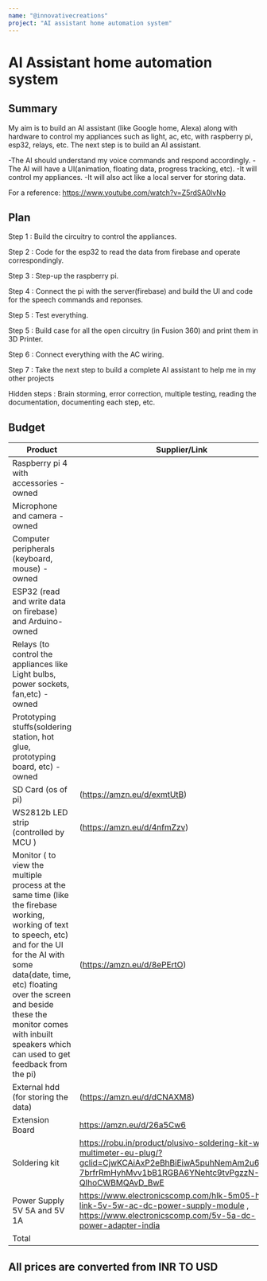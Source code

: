 ```yaml
---
name: "@innovativecreations"
project: "AI assistant home automation system"
---
```


# AI Assistant home automation system

## Summary

My aim is to build an AI assistant (like Google home, Alexa) along with hardware to control my appliances such as light, ac, etc, with raspberry pi, esp32, relays, etc. The next step is to build an AI assistant.

-The AI should understand my voice commands and respond accordingly.
-The AI will have a UI(animation, floating data, progress tracking, etc).
-It will control my appliances.
-It will also act like a local server for storing data.

For a reference: https://www.youtube.com/watch?v=Z5rdSA0lvNo

## Plan

Step 1 : Build the circuitry to control the appliances.

Step 2 : Code for the esp32 to read the data from firebase and operate correspondingly.

Step 3 : Step-up the raspberry pi.

Step 4 : Connect the pi with the server(firebase) and build the UI and code for the speech commands and reponses.

Step 5 : Test everything.

Step 5 : Build case for all the open circuitry (in Fusion 360) and print them in 3D Printer.

Step 6 : Connect everything with the AC wiring.

Step 7 : Take the next step to build a complete AI assistant to help me in my other projects

Hidden steps : Brain storming, error correction, multiple testing, reading the documentation, documenting each step, etc.

## Budget


| Product         | Supplier/Link                         | Cost   |
| --------------- | ------------------------------------- | ------ |
| Raspberry pi 4 with accessories - owned  |  | $0 |
| Microphone and camera - owned |  | $0 |
| Computer peripherals (keyboard, mouse) - owned |  | $0 |
| ESP32 (read and write data on firebase) and Arduino- owned |  | $0 |
| Relays (to control the appliances like Light bulbs, power sockets, fan,etc) - owned |  | $0 |
| Prototyping stuffs(soldering station,  hot glue, prototyping board,  etc)   - owned |  | $0 
| SD Card (os of pi)  | (https://amzn.eu/d/exmtUtB) | $6.40 |
| WS2812b LED strip (controlled by MCU )| (https://amzn.eu/d/4nfmZzv) | $15.40 |
| Monitor ( to view the multiple process at the same time (like the firebase working, working of text to speech, etc) and for the UI for the AI with some data(date, time, etc)  floating over the screen and beside these the monitor comes with inbuilt speakers which can used to get feedback from the pi) | (https://amzn.eu/d/8ePErtO)  | $128.72 |
| External hdd (for storing the data) | (https://amzn.eu/d/dCNAXM8) | $52.09 |
| Extension Board | https://amzn.eu/d/26a5Cw6 | $10.10 |
| Soldering kit | https://robu.in/product/plusivo-soldering-kit-with-multimeter-eu-plug/?gclid=CjwKCAiAxP2eBhBiEiwA5puhNemAm2u6J63lt-7brfrRmHyhMvv1bB1RGBA6YNehtc9tvPgzzN-QIhoCWBMQAvD_BwE | $22.34 |
| Power Supply 5V 5A and 5V 1A | https://www.electronicscomp.com/hlk-5m05-hi-link-5v-5w-ac-dc-power-supply-module , https://www.electronicscomp.com/5v-5a-dc-power-adapter-india | $18.24 |
| Total           |                                       | ~$254 |
## All prices are converted from INR TO USD
